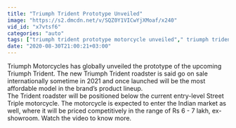 ```yaml
---
title: "Triumph Trident Prototype Unveiled"
image: "https://s2.dmcdn.net/v/SQZ0Y1VICwYjXMoaf/x240"
vid_id: "x7vtsf6"
categories: "auto"
tags: ["triumph trident prototype motorcycle unveiled"," triumph trident prototype india launch"," triumph trident motorcycle expected price in india"]
date: "2020-08-30T21:00:21+03:00"
---
```

Triumph Motorcycles has globally unveiled the prototype of the upcoming Triumph Trident. The new Triumph Trident roadster is said go on sale internationally sometime in 2021 and once launched will be the most affordable model in the brand’s product lineup.   <br>The Trident roadster will be positioned below the current entry-level Street Triple motorcycle. The motorcycle is expected to enter the Indian market as well, where it will be priced competitively in the range of Rs 6 - 7 lakh, ex-showroom. Watch the video to know more.
